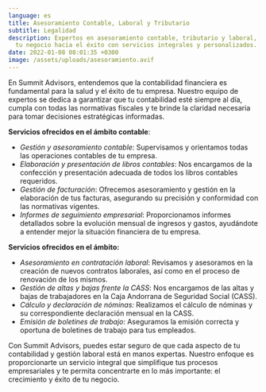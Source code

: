 ```yaml
---
language: es
title: Asesoramiento Contable, Laboral y Tributario
subtitle: Legalidad
description: Expertos en asesoramiento contable, tributario y laboral, guiando
  tu negocio hacia el éxito con servicios integrales y personalizados.
date: 2022-01-08 08:01:35 +0300
image: /assets/uploads/asesoramiento.avif
---
```

En Summit Advisors, entendemos que la contabilidad financiera es fundamental para la salud y el éxito de tu empresa. Nuestro equipo de expertos se dedica a garantizar que tu contabilidad esté siempre al día, cumpla con todas las normativas fiscales y te brinde la claridad necesaria para tomar decisiones estratégicas informadas.

**Servicios ofrecidos en el ámbito contable**:

* *Gestión y asesoramiento contable*: Supervisamos y orientamos todas las operaciones contables de tu empresa.
* *Elaboración y presentación de libros contables*: Nos encargamos de la confección y presentación adecuada de todos los libros contables requeridos.
* *Gestión de facturación*: Ofrecemos asesoramiento y gestión en la elaboración de tus facturas, asegurando su precisión y conformidad con las normativas vigentes.
* *Informes de seguimiento empresarial*: Proporcionamos informes detallados sobre la evolución mensual de ingresos y gastos, ayudándote a entender mejor la situación financiera de tu empresa.

**Servicios ofrecidos en el ámbito:**

* *Asesoramiento en contratación laboral*: Revisamos y asesoramos en la creación de nuevos contratos laborales, así como en el proceso de renovación de los mismos.
* *Gestión de altas y bajas frente la CASS*: Nos encargamos de las altas y bajas de trabajadores en la Caja Andorrana de Seguridad Social (CASS).
* *Cálculo y declaración de nóminas:* Realizamos el cálculo de nóminas y su correspondiente declaración mensual en la CASS.
* *Emisión de boletines de trabajo*: Aseguramos la emisión correcta y oportuna de boletines de trabajo para tus empleados.

Con Summit Advisors, puedes estar seguro de que cada aspecto de tu contabilidad y gestión laboral está en manos expertas. Nuestro enfoque es proporcionarte un servicio integral que simplifique tus procesos empresariales y te permita concentrarte en lo más importante: el crecimiento y éxito de tu negocio.
